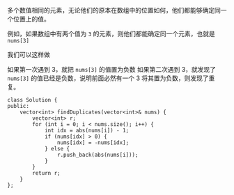 多个数值相同的元素，无论他们的原本在数组中的位置如何，他们都能够确定同一个位置上的值。

例如，如果数组中有两个值为 `3` 的元素，则他们都能确定同一个元素，也就是 `nums[3]`

我们可以这样做

如果第一次遇到 3，就把 `nums[3]` 的值置为负数
如果第二次遇到 3，就发现了 `nums[3]` 的值已经是负数，说明前面必然有一个 3 将其置为负数，则发现了重复。

```
class Solution {
public:
    vector<int> findDuplicates(vector<int>& nums) {
        vector<int> r;
        for (int i = 0; i < nums.size(); i++) {
            int idx = abs(nums[i]) - 1;
            if (nums[idx] > 0) {
                nums[idx] = -nums[idx];
            } else {
                r.push_back(abs(nums[i]));
            }
        }
        return r;
    }
};
```